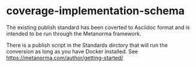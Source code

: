 # coverage-implementation-schema

The existing publish standard has been coverted to Asciidoc format and is intended to be run through the Metanorma framework.  

There is a publish script in the Standards dirctory that will run the conversion as long as you have Docker installed. See https://metanorma.com/author/getting-started/
